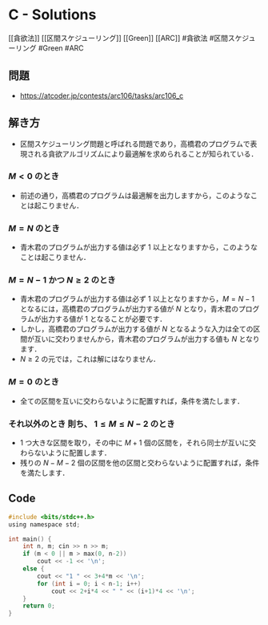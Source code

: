 # C - Solutions
[[貪欲法]] [[区間スケジューリング]] [[Green]] [[ARC]]
#貪欲法 #区間スケジューリング #Green #ARC

## 問題
- https://atcoder.jp/contests/arc106/tasks/arc106_c

## 解き方
- 区間スケジューリング問題と呼ばれる問題であり，高橋君のプログラムで表現される貪欲アルゴリズムにより最適解を求められることが知られている．
### $M<0$ のとき
- 前述の通り，高橋君のプログラムは最適解を出力しますから，このようなことは起こりません．

### $M=N$ のとき
- 青木君のプログラムが出力する値は必ず $1$ 以上となりますから，このようなことは起こりません．

### $M=N−1$ かつ $N≥2$ のとき
- 青木君のプログラムが出力する値は必ず $1$ 以上となりますから，$M=N−1$ となるには，高橋君のプログラムが出力する値が $N$ となり，青木君のプログラムが出力する値が $1$ となることが必要です．
- しかし，高橋君のプログラムが出力する値が $N$ となるような入力は全ての区間が互いに交わりませんから，青木君のプログラムが出力する値も $N$ となります．
- $N≥2$ の元では，これは解にはなりません．

### $M=0$ のとき
- 全ての区間を互いに交わらないように配置すれば，条件を満たします．

### それ以外のとき 則ち、 $1 ≤ M ≤ N − 2$ のとき
- 1 つ大きな区間を取り，その中に $M + 1$ 個の区間を，それら同士が互いに交わらないように配置します．
- 残りの $N − M − 2$ 個の区間を他の区間と交わらないように配置すれば，条件を満たします．

## Code
```c
#include <bits/stdc++.h>
using namespace std;

int main() {
	int n, m; cin >> n >> m;
	if (m < 0 || m > max(0, n-2))
		cout << -1 << '\n';
	else {
		cout << "1 " << 3+4*m << '\n';
		for (int i = 0; i < n-1; i++)
			cout << 2+i*4 << " " << (i+1)*4 << '\n';
	}
	return 0;
}
```
